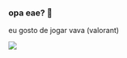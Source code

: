 ### opa eae? 🤔

eu gosto de jogar vava (valorant)


![](https://media.tenor.com/T-WPIxw94EgAAAAC/jumping-jett-jett.gif)
